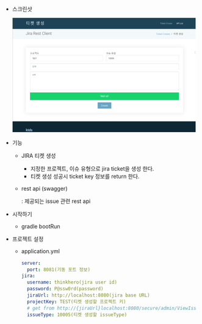* 스크린샷

  ![jira-rest-api-screen](asset/jira-rest-api-screen.PNG)

* 기능

  * JIRA 티켓 생성

    - 지정한 프로젝트, 이슈 유형으로 jira ticket을 생성 한다.
    - 티켓 생성 성공시 ticket key 정보를 return 한다.

  * rest api (swagger)

    : 제공되는 issue 관련 rest api 

* 시작하기

  * gradle bootRun

* 프로젝트 설정

  * application.yml

    ```yaml
    server:
      port: 8081(기동 포트 정보)
    jira:
      username: thinkhero(jira user id)
      password: P@ssw0rd(password)
      jiraUrl: http://localhost:8080(jira base URL)
      projectKey: TEST(티켓 생성할 프로젝트 키)
      # get from http://{jiraUrl}localhost:8080/secure/admin/ViewIssueTypes.jspa
      issueType: 10005(티켓 생성할 issueType)
    ```

    ​

